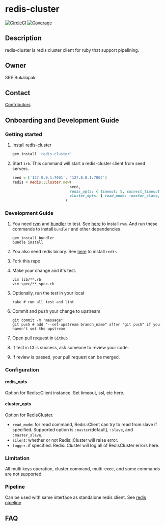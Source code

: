 # redis-cluster
[![CircleCI](https://circleci.com/gh/bukalapak/redis-cluster.svg?style=shield&circle-token=5ebe750ce74100b7bc18768395ec3e4ebd9f1a43)](https://circleci.com/gh/bukalapak/redis-cluster)
[![Coverage](https://codecov.io/gh/bukalapak/redis-cluster/branch/master/graph/badge.svg?token=cPZvgDYAft)](https://codecov.io/gh/bukalapak/redis-cluster)

## Description

redis-cluster is redis cluster client for ruby that support pipelining.

## Owner

SRE Bukalapak

## Contact

[Contributors](https://github.com/bukalapak/redis-cluster/graphs/contributors)

## Onboarding and Development Guide

### Getting started

1. Install redis-cluster

   ````ruby
   gem install 'redis-cluster'
   ````

2. Start `irb`. This command will start a redis-cluster client from seed servers.

   ````ruby
   seed = ['127.0.0.1:7001', '127.0.0.1:7002']
   redis = Redis::Cluster.new(
                             seed,
                             redis_opts: { timeout: 5, connect_timeout: 1 },
                             cluster_opts: { read_mode: :master_slave, silent: true, logger: Logger.new }
                           )
   ````

### Development Guide

1. You need [rvm](https://rvm.io) and [bundler](http://bundler.io/) to test.
   See [here](https://rvm.io/rvm/install) to install `rvm`.
   And run these commands to install `bundler` and other dependencies

   ````
   gem install bundler
   bundle install
   ````

2. You also need redis binary.
   See [here](https://redis.io/download) to install `redis`

3. Fork this repo

4. Make your change and it's test.

   ````
   vim lib/**.rb
   vim spec/**_spec.rb
   ````

5. Optionally, run the test in your local

   ````
   rake # run all test and lint
   ````

6. Commit and push your change to upstream

   ````
   git commit -m "message"
   git push # add "--set-upstream branch_name" after "git push" if you haven't set the upstream
   ````

7. Open pull request in `Github`

8. If test in CI is success, ask someone to review your code.

9. If review is passed, your pull request can be merged.

### Configuration

#### redis_opts

Option for Redis::Client instance. Set timeout, ssl, etc here.

#### cluster_opts

Option for RedisCluster.
- `read_mode`: for read command, Redis::Client can try to read from slave if specified. Supported option is `:master`(default), `:slave`, and `:master_slave`.
- `silent`: whether or not Redis::Cluster will raise error.
- `logger`: if specified. Redis::Cluster will log all of RedisCluster errors here.

### Limitation

All multi keys operation, cluster command, multi-exec, and some commands are not supported.

### Pipeline

Can be used with same interface as standalone redis client. See [redis pipeline](https://github.com/redis/redis-rb#pipelining)

## FAQ
